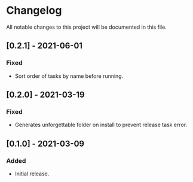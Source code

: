 # Changelog
All notable changes to this project will be documented in this file.

## [0.2.1] - 2021-06-01
### Fixed
- Sort order of tasks by name before running.

## [0.2.0] - 2021-03-19
### Fixed
- Generates unforgettable folder on install to prevent release task error.

## [0.1.0] - 2021-03-09
### Added
- Initial release.
